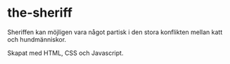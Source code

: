 # the-sheriff

Sheriffen kan möjligen vara något partisk i den stora konflikten mellan katt och hundmänniskor. 

Skapat med HTML, CSS och Javascript.


